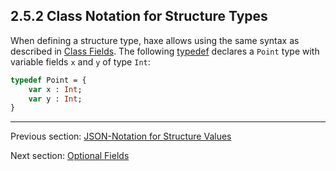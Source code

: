 ## 2.5.2 Class Notation for Structure Types

When defining a structure type, haxe allows using the same syntax as described in [Class Fields](class-field.md). The following [typedef](type-systemtypedef.md) declares a `Point` type with variable fields `x` and `y` of type `Int`:

```haxe
typedef Point = {
    var x : Int;
    var y : Int;
}
```

---

Previous section: [JSON-Notation for Structure Values](types-structure-json-notation.md)

Next section: [Optional Fields](types-structure-optional-fields.md)